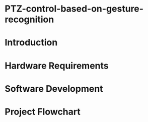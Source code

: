 # PTZ-control-based-on-gesture-recognition
# Introduction
# Hardware Requirements
# Software Development
# Project Flowchart
